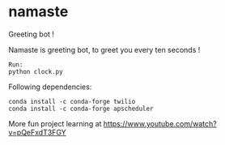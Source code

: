 # namaste
Greeting bot !

Namaste is greeting bot, to greet you every ten seconds ! 
```
Run: 
python clock.py
```
Following dependencies:
```
conda install -c conda-forge twilio
conda install -c conda-forge apscheduler
```
More fun project learning at https://www.youtube.com/watch?v=pQeFxdT3FGY
